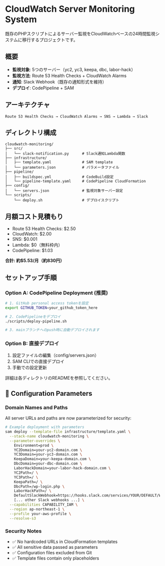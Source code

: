 # CloudWatch Server Monitoring System

既存のPHPスクリプトによるサーバー監視をCloudWatchベースの24時間監視システムに移行するプロジェクトです。

## 概要

- **監視対象**: 5つのサーバー（yc2, yc3, keepa, dbc, labor-hack）
- **監視方法**: Route 53 Health Checks + CloudWatch Alarms
- **通知**: Slack Webhook（既存の通知形式を維持）
- **デプロイ**: CodePipeline + SAM

## アーキテクチャ

```
Route 53 Health Checks → CloudWatch Alarms → SNS → Lambda → Slack
```

## ディレクトリ構成

```
cloudwatch-monitoring/
├── src/
│   └── slack-notification.py      # Slack通知Lambda関数
├── infrastructure/
│   ├── template.yaml              # SAM template
│   └── parameters.json            # パラメータファイル
├── pipeline/
│   ├── buildspec.yml              # CodeBuild設定
│   └── pipeline-template.yaml     # CodePipeline CloudFormation
├── config/
│   └── servers.json               # 監視対象サーバー設定
└── scripts/
    └── deploy.sh                  # デプロイスクリプト
```

## 月額コスト見積もり

- Route 53 Health Checks: $2.50
- CloudWatch: $2.00
- SNS: $0.001
- Lambda: $0（無料枠内）
- CodePipeline: $1.03

**合計: 約$5.53/月（約830円）**

## セットアップ手順

### Option A: CodePipeline Deployment (推奨)

```bash
# 1. GitHub personal access tokenを設定
export GITHUB_TOKEN=your_github_token_here

# 2. CodePipelineをデプロイ
./scripts/deploy-pipeline.sh

# 3. mainブランチへのpush時に自動デプロイされます
```

### Option B: 直接デプロイ

1. 設定ファイルの編集（config/servers.json）
2. SAM CLIでの直接デプロイ
3. 手動での設定更新

詳細は各ディレクトリのREADMEを参照してください。

## 🔧 Configuration Parameters

### Domain Names and Paths
All server URLs and paths are now parameterized for security:

```bash
# Example deployment with parameters
sam deploy --template-file infrastructure/template.yaml \
  --stack-name cloudwatch-monitoring \
  --parameter-overrides \
    Environment=prod \
    YC2Domain=your-yc2-domain.com \
    YC3Domain=your-yc3-domain.com \
    KeepaDomain=your-keepa-domain.com \
    DbcDomain=your-dbc-domain.com \
    LaborHackDomain=your-labor-hack-domain.com \
    YC2Path=/ \
    YC3Path=/ \
    KeepaPath=/ \
    DbcPath=/wp-login.php \
    LaborHackPath=/ \
    DefaultSlackWebhook=https://hooks.slack.com/services/YOUR/DEFAULT/WEBHOOK \
    [... other Slack webhooks ...] \
  --capabilities CAPABILITY_IAM \
  --region ap-northeast-1 \
  --profile your-aws-profile \
  --resolve-s3
```

### Security Notes
- ✅ No hardcoded URLs in CloudFormation templates
- ✅ All sensitive data passed as parameters
- ✅ Configuration files excluded from Git
- ✅ Template files contain only placeholders
